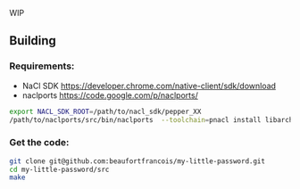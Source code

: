 WIP

## Building

### Requirements:
- NaCl SDK https://developer.chrome.com/native-client/sdk/download
- naclports https://code.google.com/p/naclports/

```bash
export NACL_SDK_ROOT=/path/to/nacl_sdk/pepper_XX
/path/to/naclports/src/bin/naclports  --toolchain=pnacl install libarchive
```

### Get the code:
```bash
git clone git@github.com:beaufortfrancois/my-little-password.git
cd my-little-password/src
make
```

